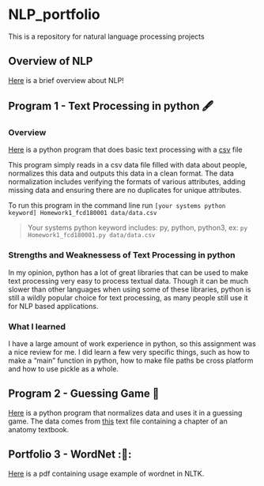# NLP_portfolio
This is a repository for natural language processing projects

## Overview of NLP
[Here](Overview_of_NLP.pdf) is a brief overview about NLP!

## Program 1 - Text Processing in python :fountain_pen:

### Overview
[Here](Python_Text_Processing/Homework1_fcd180001.py) is a python program that does basic text processing with a [csv](Python_Text_Processing/data/data.csv) file

This program simply reads in a csv data file filled with data about people, normalizes this data and outputs this data in a clean format. The data normalization includes verifying the formats of various attributes, adding missing data and ensuring there are no duplicates for unique attributes.

To run this program in the command line run 
`[your systems python keyword] Homework1_fcd180001 data/data.csv`
>Your systems python keyword includes: py, python, python3, ex: `py Homework1_fcd180001.py data/data.csv`

### Strengths and Weaknessess of Text Processing in python

In my opinion, python has a lot of great libraries that can be used to make text processing very easy to process textual data. Though it can be much slower than other languages when using some of these libraries, python is still a wildly popular choice for text processing, as many people still use it for NLP based applications.

### What I learned
I have a large amount of work experience in python, so this assignment was a nice review for me. I did learn a few very specific things, such as how to make a “main” function in python, how to make file paths be cross platform and how to use pickle as a whole.

## Program 2 - Guessing Game :dart:
[Here](Guessing_Game/Hw2_fcd180001.py) is a python program that normalizes data and uses it in a guessing game. The data comes from [this](Guessing_Game/anat19.txt) text file containing a chapter of an anatomy textbook.

## Portfolio 3 - WordNet ::goal_net::
[Here](WordNet.pdf) is a pdf containing usage example of wordnet in NLTK. 
